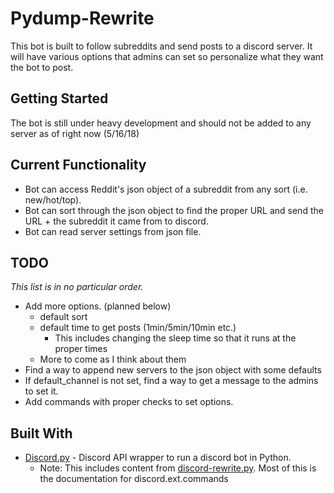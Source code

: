 # Pydump-Rewrite
This bot is built to follow subreddits and send posts to a discord server.
It will have various options that admins can set so personalize what they want the bot to post. 

## Getting Started
The bot is still under heavy development and should not be added to any server as of right now (5/16/18)

## Current Functionality
* Bot can access Reddit's json object of a subreddit from any sort (i.e. new/hot/top).
* Bot can sort through the json object to find the proper URL and send the URL + the subreddit it came from to discord. 
* Bot can read server settings from json file.

## TODO
*This list is in no particular order.*
* Add more options. (planned below)
  * default sort
  * default time to get posts (1min/5min/10min etc.)
    * This includes changing the sleep time so that it runs at the proper times
  * More to come as I think about them
* Find a way to append new servers to the json object with some defaults
* If default_channel is not set, find a way to get a message to the admins to set it. 
* Add commands with proper checks to set options.

## Built With
* [Discord.py](https://github.com/Rapptz/discord.py) - Discord API wrapper to run a discord bot in Python.
  * Note: This includes content from [discord-rewrite.py](https://discordpy.readthedocs.io/en/rewrite/index.html).
  Most of this is the documentation for discord.ext.commands
  
